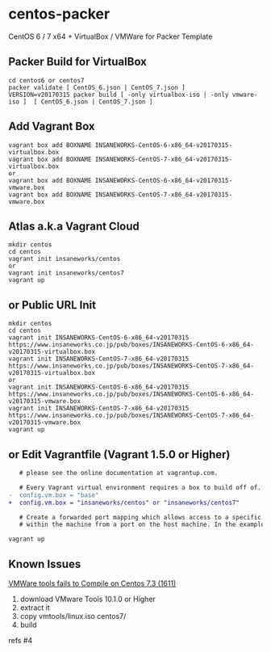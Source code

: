centos-packer
=============

CentOS 6 / 7 x64 + VirtualBox / VMWare for Packer Template

## Packer Build for VirtualBox

```
cd centos6 or centos7
packer validate [ CentOS_6.json | CentOS_7.json ]
VERSION=v20170315 packer build [ -only virtualbox-iso | -only vmware-iso ]  [ CentOS_6.json | CentOS_7.json ]
```

## Add Vagrant Box

```
vagrant box add BOXNAME INSANEWORKS-CentOS-6-x86_64-v20170315-virtualbox.box
vagrant box add BOXNAME INSANEWORKS-CentOS-7-x86_64-v20170315-virtualbox.box
or
vagrant box add BOXNAME INSANEWORKS-CentOS-6-x86_64-v20170315-vmware.box
vagrant box add BOXNAME INSANEWORKS-CentOS-7-x86_64-v20170315-vmware.box
```

## Atlas a.k.a Vagrant Cloud

```
mkdir centos
cd centos
vagrant init insaneworks/centos
or
vagrant init insaneworks/centos7
vagrant up
```


## or Public URL Init

```
mkdir centos
cd centos
vagrant init INSANEWORKS-CentOS-6-x86_64-v20170315 https://www.insaneworks.co.jp/pub/boxes/INSANEWORKS-CentOS-6-x86_64-v20170315-virtualbox.box
vagrant init INSANEWORKS-CentOS-7-x86_64-v20170315 https://www.insaneworks.co.jp/pub/boxes/INSANEWORKS-CentOS-7-x86_64-v20170315-virtualbox.box
or
vagrant init INSANEWORKS-CentOS-6-x86_64-v20170315 https://www.insaneworks.co.jp/pub/boxes/INSANEWORKS-CentOS-6-x86_64-v20170315-vmware.box
vagrant init INSANEWORKS-CentOS-7-x86_64-v20170315 https://www.insaneworks.co.jp/pub/boxes/INSANEWORKS-CentOS-7-x86_64-v20170315-vmware.box
vagrant up
```

## or Edit Vagrantfile (Vagrant 1.5.0 or Higher)

```diff
   # please see the online documentation at vagrantup.com.

   # Every Vagrant virtual environment requires a box to build off of.
-  config.vm.box = "base"
+  config.vm.box = "insaneworks/centos" or "insaneworks/centos7"

   # Create a forwarded port mapping which allows access to a specific port
   # within the machine from a port on the host machine. In the example below,
```

```
vagrant up
```

## Known Issues

[VMWare tools fails to Compile on Centos 7.3 (1611)](https://communities.vmware.com/message/2637447?tstart=0)

1. download VMware Tools 10.1.0 or Higher
1. extract it
1. copy vmtools/linux.iso centos7/
1. build

refs #4
